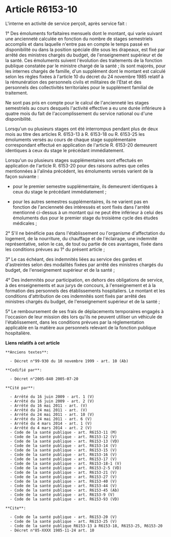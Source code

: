 # Article R6153-10

L'interne en activité de service perçoit, après service fait :

1° Des émoluments forfaitaires mensuels dont le montant, qui varie suivant une ancienneté calculée en fonction du nombre de
stages semestriels accomplis et dans laquelle n'entre pas en compte le temps passé en disponibilité ou dans la position
spéciale dite sous les drapeaux, est fixé par arrêté des ministres chargés du budget, de l'enseignement supérieur et de la
santé. Ces émoluments suivent l'évolution des traitements de la fonction publique constatée par le ministre chargé de la
santé ; ils sont majorés, pour les internes chargés de famille, d'un supplément dont le montant est calculé selon les règles
fixées à l'article 10 du décret du 24 novembre 1985 relatif à la rémunération des personnels civils et militaires de l'Etat
et des personnels des collectivités territoriales pour le supplément familial de traitement.

Ne sont pas pris en compte pour le calcul de l'ancienneté les stages semestriels au cours desquels l'activité effective a eu
une durée inférieure à quatre mois du fait de l'accomplissement du service national ou d'une disponibilité.

Lorsqu'un ou plusieurs stages ont été interrompus pendant plus de deux mois au titre des articles R. 6153-13 à R. 6153-18 ou
R. 6153-25 les émoluments versés au cours de chaque stage supplémentaire correspondant effectué en application de l'article
R. 6153-20 demeurent identiques à ceux du stage le précédant immédiatement.

Lorsqu'un ou plusieurs stages supplémentaires sont effectués en application de l'article R. 6153-20 pour des raisons autres
que celles mentionnées à l'alinéa précédent, les émoluments versés varient de la façon suivante :

- pour le premier semestre supplémentaire, ils demeurent identiques à ceux du stage le précédant immédiatement ;

- pour les autres semestres supplémentaires, ils ne varient pas en fonction de l'ancienneté des intéressés et sont fixés dans
l'arrêté mentionné ci-dessus à un montant qui ne peut être inférieur à celui des émoluments dus pour le premier stage du
troisième cycle des études médicales ;

2° S'il ne bénéficie pas dans l'établissement ou l'organisme d'affectation du logement, de la nourriture, du chauffage et de
l'éclairage, une indemnité représentative, selon le cas, de tout ou partie de ces avantages, fixée dans les conditions
prévues au 1° du présent article ;

3° Le cas échéant, des indemnités liées au service des gardes et d'astreintes selon des modalités fixées par arrêté des
ministres chargés du budget, de l'enseignement supérieur et de la santé ;

4° Des indemnités pour participation, en dehors des obligations de service, à des enseignements et aux jurys de concours, à
l'enseignement et à la formation des personnels des établissements hospitaliers. Le montant et les conditions d'attribution
de ces indemnités sont fixés par arrêté des ministres chargés du budget, de l'enseignement supérieur et de la santé ;

5° Le remboursement de ses frais de déplacements temporaires engagés à l'occasion de leur mission dès lors qu'ils ne peuvent
utiliser un véhicule de l'établissement, dans les conditions prévues par la réglementation applicable en la matière aux
personnels relevant de la fonction publique hospitalière.

**Liens relatifs à cet article**

	**Anciens textes**:

	  - Décret n°99-930 du 10 novembre 1999 - art. 10 (Ab)

	**Codifié par**:

	  - Décret n°2005-840 2005-07-20

	**Cité par**:

	  - Arrêté du 16 juin 2009 - art. 1 (V)
	  - Arrêté du 16 juin 2009 - art. 2 (V)
	  - Arrêté du 16 mai 2011 - art. (V)
	  - Arrêté du 24 mai 2011 - art. (V)
	  - Arrêté du 24 mai 2011 - art. 10 (V)
	  - Arrêté du 24 mai 2011 - art. 6 (V)
	  - Arrêté du 4 mars 2014 - art. 1 (V)
	  - Arrêté du 4 mars 2014 - art. 2 (V)
	  - Code de la santé publique - art. R6153-11 (M)
	  - Code de la santé publique - art. R6153-12 (V)
	  - Code de la santé publique - art. R6153-13 (VD)
	  - Code de la santé publique - art. R6153-14 (V)
	  - Code de la santé publique - art. R6153-15 (V)
	  - Code de la santé publique - art. R6153-16 (V)
	  - Code de la santé publique - art. R6153-17 (V)
	  - Code de la santé publique - art. R6153-18-1 (V)
	  - Code de la santé publique - art. R6153-2-5 (VD)
	  - Code de la santé publique - art. R6153-21 (V)
	  - Code de la santé publique - art. R6153-27 (V)
	  - Code de la santé publique - art. R6153-40 (V)
	  - Code de la santé publique - art. R6153-44 (V)
	  - Code de la santé publique - art. R6153-45 (Ab)
	  - Code de la santé publique - art. R6153-9 (V)
	  - Code de la santé publique - art. R6153-93 (VD)

	**Cite**:

	  - Code de la santé publique - art. R6153-20 (V)
	  - Code de la santé publique - art. R6153-25 (V)
	  - Code de la santé publique R6153-13 à R6153-18, R6153-25, R6153-20
	  - Décret n°85-XXXX 1985-11-24 art. 10
